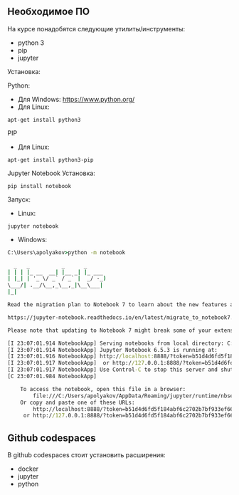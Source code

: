 
## Необходимое ПО
На курсе понадобятся следующие утилиты/инструменты:
- python 3
- pip
- jupyter

Установка:

Python:
- Для Windows: https://www.python.org/
- Для Linux:
```shell
apt-get install python3
```

PIP
- Для Linux:
```shell
apt-get install python3-pip
```

Jupyter Notebook
Установка:
```shell
pip install notebook
```

Запуск:

- Linux:
```shell
jupyter notebook
```

- Windows:
```cmd
C:\Users\apolyakov>python -m notebook

  _   _          _      _
| | | |_ __  __| |__ _| |_ ___
| |_| | '_ \/ _` / _` |  _/ -_)
\___/| .__/\__,_\__,_|\__\___|
|_|

Read the migration plan to Notebook 7 to learn about the new features and the actions to take if you are using extensions.

https://jupyter-notebook.readthedocs.io/en/latest/migrate_to_notebook7.html

Please note that updating to Notebook 7 might break some of your extensions.

[I 23:07:01.914 NotebookApp] Serving notebooks from local directory: C:\Users\apolyakov
[I 23:07:01.914 NotebookApp] Jupyter Notebook 6.5.3 is running at:
[I 23:07:01.916 NotebookApp] http://localhost:8888/?token=b51d4d6fd5f184abf6c2702b7bf933ef66fb2da22c412fda
[I 23:07:01.917 NotebookApp]  or http://127.0.0.1:8888/?token=b51d4d6fd5f184abf6c2702b7bf933ef66fb2da22c412fda
[I 23:07:01.917 NotebookApp] Use Control-C to stop this server and shut down all kernels (twice to skip confirmation).
[C 23:07:01.984 NotebookApp]

    To access the notebook, open this file in a browser:
        file:///C:/Users/apolyakov/AppData/Roaming/jupyter/runtime/nbserver-4088-open.html
    Or copy and paste one of these URLs:
        http://localhost:8888/?token=b51d4d6fd5f184abf6c2702b7bf933ef66fb2da22c412fda
     or http://127.0.0.1:8888/?token=b51d4d6fd5f184abf6c2702b7bf933ef66fb2da22c412fda
```

## Github codespaces
В github codespaces стоит установить расширения:
- docker
- jupyter
- python
